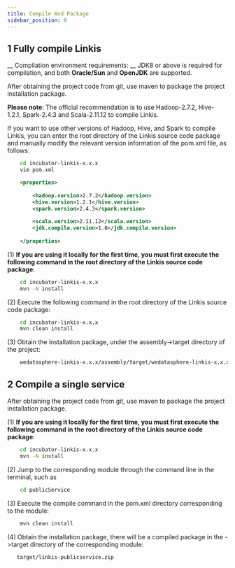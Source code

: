 ```yaml
---
title: Compile And Package
sidebar_position: 0
---
```

## 1 Fully compile Linkis

   __ Compilation environment requirements: __ JDK8 or above is required for compilation, and both **Oracle/Sun** and **OpenJDK** are supported.

   After obtaining the project code from git, use maven to package the project installation package.
   
**Please note**: The official recommendation is to use Hadoop-2.7.2, Hive-1.2.1, Spark-2.4.3 and Scala-2.11.12 to compile Linkis.

   If you want to use other versions of Hadoop, Hive, and Spark to compile Linkis, you can enter the root directory of the Linkis source code package and manually modify the relevant version information of the pom.xml file, as follows:

```bash
    cd incubator-linkis-x.x.x
    vim pom.xml
```

```xml
    <properties>
      
        <hadoop.version>2.7.2</hadoop.version>
        <hive.version>1.2.1</hive.version>
        <spark.version>2.4.3</spark.version>
              
        <scala.version>2.11.12</scala.version>
        <jdk.compile.version>1.8</jdk.compile.version>
              
    </properties>
```

   (1) **If you are using it locally for the first time, you must first execute the following command in the root directory of the Linkis source code package**:
   
```bash
    cd incubator-linkis-x.x.x
    mvn -N install
```

   (2) Execute the following command in the root directory of the Linkis source code package:
    
```bash
    cd incubator-linkis-x.x.x
    mvn clean install
```

   (3) Obtain the installation package, under the assembly->target directory of the project:

```bash
    wedatasphere-linkis-x.x.x/assembly/target/wedatasphere-linkis-x.x.x-dist.tar.gz
```

## 2 Compile a single service
   
   After obtaining the project code from git, use maven to package the project installation package.

(1) **If you are using it locally for the first time, you must first execute the following command in the root directory of the Linkis source code package**:
   
```bash
    cd incubator-linkis-x.x.x
    mvn -N install
```
         
(2) Jump to the corresponding module through the command line in the terminal, such as
   
```bash
    cd publicService
```

(3) Execute the compile command in the pom.xml directory corresponding to the module:
   
```bash
    mvn clean install
```
         
(4) Obtain the installation package, there will be a compiled package in the ->target directory of the corresponding module:
   
```
   target/linkis-publicservice.zip
```